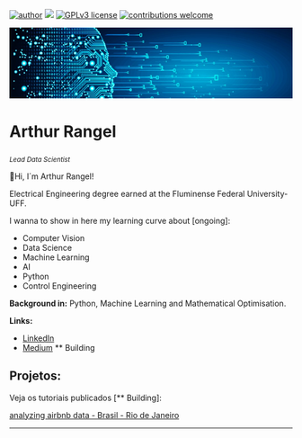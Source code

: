 [![author](https://img.shields.io/badge/author-arthurcfrangel-red.svg)](https://www.linkedin.com/in/arthurcfrangel) [![](https://img.shields.io/badge/python-3.9+-yellow.svg)](https://www.python.org/downloads/release/python-365/) [![GPLv3 license](https://img.shields.io/badge/License-GPLv3-blue.svg)](http://perso.crans.org/besson/LICENSE.html) [![contributions welcome](https://img.shields.io/badge/contributions-welcome-brightgreen.svg?style=flat)](https://medium.com/@arthurcf.rangel)

<p align="center">
  <img src="banner.jpg" >
</p>

# Arthur Rangel
<sub>*Lead Data Scientist*</sub>

👋Hi, I´m Arthur Rangel!

Electrical Engineering degree earned at the Fluminense Federal University-UFF.

I wanna to show in here my learning curve about [ongoing]:

* Computer Vision
* Data Science
* Machine Learning
* AI
*	Python
*	Control Engineering 


**Background in:** Python, Machine Learning and Mathematical Optimisation.

**Links:**
* [LinkedIn](https://www.linkedin.com/in/arthurcfrangel/)
* [Medium](https://medium.com/@arthurcf.rangel) ** Building


## Projetos:
Veja os tutoriais publicados [** Building]:

[analyzing airbnb data - Brasil - Rio de Janeiro](https://colab.research.google.com/drive/1eE79JnguMVcNjVJEV6PRj3fOurNJkViD?usp=sharing)

---




